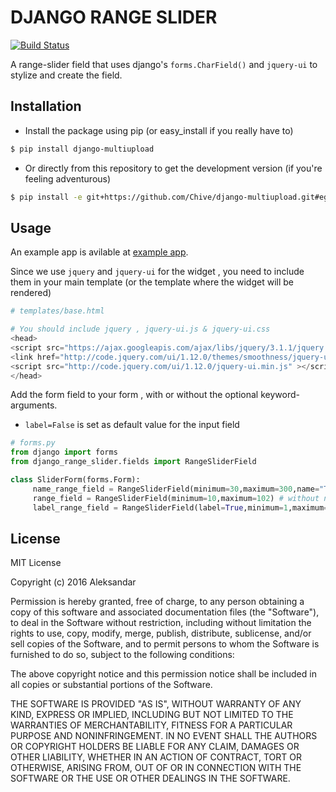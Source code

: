 # DJANGO RANGE SLIDER

<snippet>
  <content>

[![Build Status](https://travis-ci.org/Chive/django-multiupload.svg?branch=master)](https://travis-ci.org/Chive/django-multiupload)


A range-slider field that uses django's ```forms.CharField()``` and ```jquery-ui``` to stylize and create the field. 

## Installation

* Install the package using pip (or easy_install if you really have to)

```bash
$ pip install django-multiupload
```

* Or directly from this repository to get the development version (if you're feeling adventurous)

```bash
$ pip install -e git+https://github.com/Chive/django-multiupload.git#egg=multiupload
```

## Usage

An example app is avilable at [example app](https://github.com/shakle17/django_range_slider/tree/master/test_slider).


Since we use ```jquery``` and ```jquery-ui``` for the widget , you need to include them in your main template (or the template where the widget will be rendered)

```python
# templates/base.html

# You should include jquery , jquery-ui.js & jquery-ui.css
<head>
<script src="https://ajax.googleapis.com/ajax/libs/jquery/3.1.1/jquery.min.js"></script>
<link href="http://code.jquery.com/ui/1.12.0/themes/smoothness/jquery-ui.css" rel="stylesheet">
<script src="http://code.jquery.com/ui/1.12.0/jquery-ui.min.js" ></script>
</head>
```

Add the form field to your form , with or without the optional keyword-arguments.
* ```label=False``` is set as default value for the input field

```python
# forms.py
from django import forms
from django_range_slider.fields import RangeSliderField

class SliderForm(forms.Form):
     name_range_field = RangeSliderField(minimum=30,maximum=300,name="TestName") # with name inside the input field (no label)
     range_field = RangeSliderField(minimum=10,maximum=102) # without name or label
     label_range_field = RangeSliderField(label=True,minimum=1,maximum=10) # with label (no name)
```

## License
MIT License

Copyright (c) 2016 Aleksandar

Permission is hereby granted, free of charge, to any person obtaining a copy
of this software and associated documentation files (the "Software"), to deal
in the Software without restriction, including without limitation the rights
to use, copy, modify, merge, publish, distribute, sublicense, and/or sell
copies of the Software, and to permit persons to whom the Software is
furnished to do so, subject to the following conditions:

The above copyright notice and this permission notice shall be included in all
copies or substantial portions of the Software.

THE SOFTWARE IS PROVIDED "AS IS", WITHOUT WARRANTY OF ANY KIND, EXPRESS OR
IMPLIED, INCLUDING BUT NOT LIMITED TO THE WARRANTIES OF MERCHANTABILITY,
FITNESS FOR A PARTICULAR PURPOSE AND NONINFRINGEMENT. IN NO EVENT SHALL THE
AUTHORS OR COPYRIGHT HOLDERS BE LIABLE FOR ANY CLAIM, DAMAGES OR OTHER
LIABILITY, WHETHER IN AN ACTION OF CONTRACT, TORT OR OTHERWISE, ARISING FROM,
OUT OF OR IN CONNECTION WITH THE SOFTWARE OR THE USE OR OTHER DEALINGS IN THE
SOFTWARE.

</content>
</snippet>
